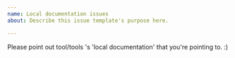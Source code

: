 ```yaml
---
name: Local documentation issues
about: Describe this issue template's purpose here.

---
```


Please point out tool/tools 's 'local documentation' that you're pointing to. :)
